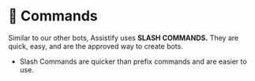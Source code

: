 # 📍 Commands

Similar to our other bots, Assistify uses **SLASH COMMANDS.** They are quick, easy, and are the approved way to create bots.

* Slash Commands are quicker than prefix commands and are easier to use.
